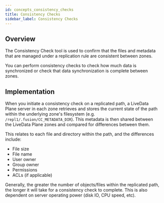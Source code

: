 ```yaml
---
id: concepts_consistency_checks
title: Consistency Checks
sidebar_label: Consistency Checks
---
```


## Overview

The Consistency Check tool is used to confirm that the files and metadata that are managed under a replication rule are consistent between zones.

You can perform consistency checks to check how much data is synchronized or check that data synchronization is complete between zones.

## Implementation

When you initiate a consistency check on a replicated path, a LiveData Plane server in each zone retrieves and stores the current state of the path within the underlying zone's filesystem (e.g. `/repl1/.fusion/CC_METADATA_DIR`). This metadata is then shared between the LiveData Plane zones and compared for differences between them.

This relates to each file and directory within the path, and the differences include:

* File size
* File name
* User owner
* Group owner
* Permissions
* ACLs (if applicable)

Generally, the greater the number of objects/files within the replicated path, the longer it will take for a consistency check to complete. This is also dependent on server operating power (disk IO, CPU speed, etc).
